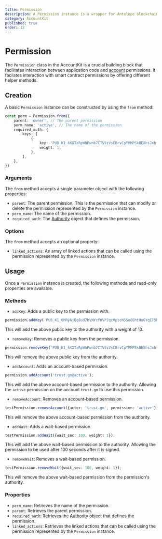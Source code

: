 ```yaml
---
title: Permission
description: A Permission instance is a wrapper for Antelope blockchain account permissions.
category: AccountKit
published: true
order: 12
---
```


# Permission

The `Permission` class in the AccountKit is a crucial building block that facilitates interaction between application code and [account](/docs/account-kit/account) permissions. It facilates interaction with smart contract permissions by offering different helper methods.

## Creation

A basic `Permission` instance can be constructed by using the `from` method:

```typescript
const perm = Permission.from({
    parent: 'owner', // The parent permission
    perm_name: 'active', // The name of the permission
    required_auth: {
        keys: [
            {
                key: 'PUB_K1_6XXTaRpWhPwnb7CTV9zVsCBrvCpYMMPSk8E8hsJxhf6V9t8aT5',
                weight: 1,
            },
        ],
    },
})
```

### Arguments

The `from` method accepts a single parameter object with the following properties:

- `parent`: The parent permission. This is the permission that can modify or delete the permission represented by the `Permission` instance.
- `perm_name`: The name of the permission.
- `required_auth`: The [Authority](/docs/account-kit/authority) object that defines the permission.

### Options

The `from` method accepts an optional property:

- `linked_actions`: An array of linked actions that can be called using the permission represented by the `Permission` instance.

## Usage

Once a `Permission` instance is created, the following methods and read-only properties are available.

### Methods

- `addKey`: Adds a public key to the permission with.

```typescript
permission.addKey('PUB_K1_6MRyAjQq8ud7hVNYcfnVPJqcVpscN5So8BhtHuGYqET5BoDq63', 10);
```

This will add the above public key to the authority with a weight of 10.

- `removeKey`: Removes a public key from the permission.

```typescript
permission.removeKey('PUB_K1_6XXTaRpWhPwnb7CTV9zVsCBrvCpYMMPSk8E8hsJxhf6V9t8aT5');
```

This will remove the above public key from the authority.

- `addAccount`: Adds an account-based permission.

```typescript
permission.addAccount('trust.gm@active');
```

This will add the above account-based permission to the authority. Allowing the `active` permission on the account `trust.gm` to use this permission.

- `removeAccount`: Removes an account-based permission.

```typescript
testPermission.removeAccount({actor: 'trust.gm', permission: 'active'});
```

This will remove the above account-based permission from the authority.

- `addWait`: Adds a wait-based permission.

```typescript
testPermission.addWait({wait_sec: 100, weight: 1});
```

This will add the above wait-based permission to the authority. Allowing the permission to be used after 100 seconds after it is signed.

- `removeWait`: Removes a wait-based permission.

```typescript
testPermission.removeWait({wait_sec: 100, weight: 1});
```

This will remove the above wait-based permission from the permission's authority.

### Properties

- `perm_name`: Retrieves the name of the permission.
- `parent`: Retrieves the parent permission.
- `required_auth`: Retrieves the [Authority](/docs/account-kit/authority) object that defines the permission.
- `linked_actions`: Retrieves the linked actions that can be called using the permission represented by the `Permission` instance.
